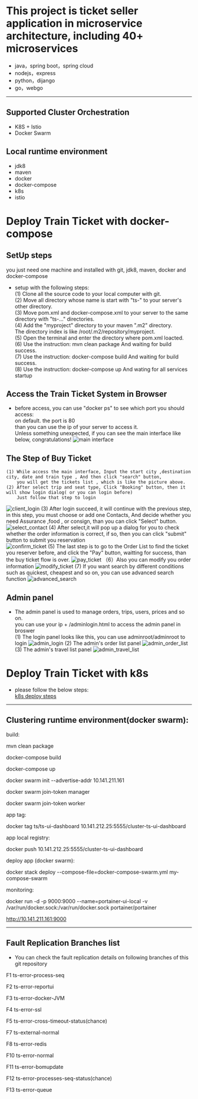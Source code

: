 This project is ticket seller application in microservice architecture, including 40+ microservices
=========================

- java，spring boot，spring cloud
- nodejs，express
- python，dijango
- go，webgo

---
## Supported Cluster Orchestration
- K8S + Istio
- Docker Swarm

##  Local runtime environment
- jdk8
- maven
- docker
- docker-compose
- k8s
- istio


# Deploy Train Ticket with docker-compose

## SetUp steps
  you just need one machine and installed with  git, jdk8, maven, docker and docker-compose
- setup with the following steps:  
    (1) Clone all the source code to your local computer with git.  
    (2) Move all directory whose name is start with "ts-" to your server's  other directory.   
    (3) Move pom.xml and docker-compose.xml to your server to the same directory with "ts-..." directories.  
    (4) Add the "myproject" directory to your maven ".m2" directory.  
        The directory index is like  /root/.m2/repository/myproject.  
    (5) Open the terminal and enter the directory where pom.xml loacted.   
    (6) Use the instruction: mvn clean package  And waiting for build success.   
    (7) Use the instruction: docker-compose build  And waiting for build success.  
    (8) Use the instruction: docker-compose up   And wating for all services startup
     
## Access the Train Ticket System in Browser 
- before access, you can use "docker ps" to see which port you should access:  
    on default. the port is 80  
    than you can use the ip of your server to access it.  
    Unless something unexpected, if you can see the main interface like below, congratulations!
  ![main interface](https://raw.githubusercontent.com/microcosmx/train_ticket/master/image/main_interface.png)
    
    
##  The Step of Buy Ticket
    (1) While access the main interface, Input the start city ,destination city, date and train type , And then click "search" button,
        you will get the tickets list , which is like the picture above.
    (2) After select trip and seat type, Click "Booking" button, then it will show login dialog( or you can login before)
        Just follow that step to login
  ![client_login](https://raw.githubusercontent.com/microcosmx/train_ticket/master/image/login.png)
    (3) After login succeed, it will continue with the previous step, in this step, you must choose or add one Contacts,
        And decide whether you need Assurance ,food , or consign, than you can click "Select" button.  
  ![select_contact](https://raw.githubusercontent.com/microcosmx/train_ticket/master/image/select_contace.png)
    (4) After select,it will pop up a dialog for you to check whether the order information is correct, if so, then you can 
       click "submit" button to submit you reservation  
  ![confirm_ticket](https://raw.githubusercontent.com/microcosmx/train_ticket/master/image/confirm_ticket.png)
    (5) The last step is to go to the Order List to find the ticket you reserver before, and click the "Pay" button,
       waitting for success, than the buy ticket flow is over.
  ![pay_ticket](https://raw.githubusercontent.com/microcosmx/train_ticket/master/image/pay_ticket.png)
   （6）Also you can modify you order information
  ![modify_ticket](https://raw.githubusercontent.com/microcosmx/train_ticket/master/image/modify_ticket.png)
    (7) If you want search by different conditions such as quickest, cheapest and so on, you can use advanced search function
  ![advanced_search](https://raw.githubusercontent.com/microcosmx/train_ticket/master/image/advanced_search.png)  
  
  
## Admin panel
- The admin panel is used to manage orders, trips, users, prices and so on.   
  you can use your ip + /adminlogin.html to access the admin panel in broswer  
  (1) The login panel looks like this, you can use   adminroot/adminroot  to login
  ![admin_login](https://raw.githubusercontent.com/microcosmx/train_ticket/master/image/admin_login.png)
  (2) The admin's order list panel
  ![admin_order_list](https://raw.githubusercontent.com/microcosmx/train_ticket/master/image/admin_order_list.png)
  (3) The admin's travel list panel
  ![admin_travel_list](https://raw.githubusercontent.com/microcosmx/train_ticket/master/image/admin_travel_list.png)
   
#  Deploy Train Ticket with k8s
- please follow the below steps:  
  [k8s deploy steps](https://github.com/microcosmx/train_ticket/tree/master/Document/k8s)
  
---

##  Clustering runtime environment(docker swarm):

build:

mvn clean package

docker-compose build

docker-compose up

docker swarm init --advertise-addr 10.141.211.161

docker swarm join-token manager

docker swarm join-token worker


app tag:

docker tag ts/ts-ui-dashboard 10.141.212.25:5555/cluster-ts-ui-dashboard


app local registry:

docker push 10.141.212.25:5555/cluster-ts-ui-dashboard


deploy app (docker swarm):

docker stack deploy --compose-file=docker-compose-swarm.yml my-compose-swarm


monitoring:

docker run -d -p 9000:9000 --name=portainer-ui-local -v /var/run/docker.sock:/var/run/docker.sock portainer/portainer

http://10.141.211.161:9000

---

##  Fault Replication Branches list   
- You can check the fault replication details on following branches of this git repository

F1 
ts-error-process-seq

F2
ts-error-reportui

F3
ts-error-docker-JVM

F4
ts-error-ssl

F5
ts-error-cross-timeout-status(chance)

F7
ts-external-normal

F8
ts-error-redis

F10
ts-error-normal

F11
ts-error-bomupdate

F12
ts-error-processes-seq-status(chance)

F13 
ts-error-queue
